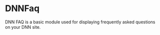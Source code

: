 # DNNFaq
DNN FAQ is a basic module used for displaying frequently asked questions on your DNN site.
